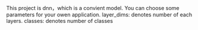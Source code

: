 This project is dnn，which is a convient model. You can choose some parameters for your owen application.
  layer_dims: denotes number of each layers.
  classes: denotes number of classes
